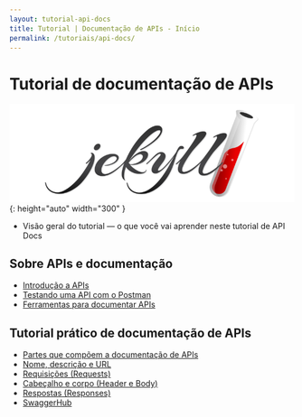 ```yaml
---
layout: tutorial-api-docs
title: Tutorial | Documentação de APIs - Início
permalink: /tutoriais/api-docs/
---
```


# Tutorial de documentação de APIs

![Logo do Jekyll](/res/img/jekyll/logo-jekyll.png "Logo do Jekyll"){: height="auto" width="300" }

* Visão geral do tutorial — o que você vai aprender neste tutorial de API Docs

## Sobre APIs e documentação

* [Introdução a APIs](/tutoriais/api-docs/introducao-apis/)
* [Testando uma API com o Postman](/tutoriais/api-docs/postman/)
* [Ferramentas para documentar APIs](/tutoriais/api-docs/ferramentas/)

## Tutorial prático de documentação de APIs

* [Partes que compõem a documentação de APIs](/tutoriais/api-docs/partes-da-doc/)
* [Nome, descrição e URL](/tutoriais/api-docs/nome-descricao-url/)
* [Requisições (Requests)](/tutoriais/api-docs/requests/)
* [Cabeçalho e corpo (Header e Body)](/tutoriais/api-docs/header-body/)
* [Respostas (Responses)](/tutoriais/api-docs/responses/)
* [SwaggerHub](/tutoriais/api-docs/swaggerhub/)
